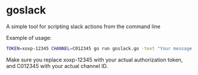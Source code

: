 # goslack
A simple tool for scripting slack actions from the command line

Example of usage:

```bash
TOKEN=xoxp-12345 CHANNEL=C012345 go run goslack.go -text "Your message goes here"
```

Make sure you replace xoxp-12345 with your actual authorization token,
and C012345 with your actual channel ID.
